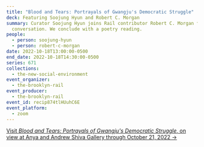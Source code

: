 ```yaml
---
title: "Blood and Tears: Portrayals of Gwangju's Democratic Struggle"
deck: Featuring Soojung Hyun and Robert C. Morgan
summary: Curator Soojung Hyun joins Rail contributor Robert C. Morgan for a
  conversation. We conclude with a poetry reading.
people:
  - person: soojung-hyun
  - person: robert-c-morgan
date: 2022-10-18T13:00:00-0500
end_date: 2022-10-18T14:30:00-0500
series: 671
collections:
  - the-new-social-environment
event_organizer:
  - the-brooklyn-rail
event_producer:
  - the-brooklyn-rail
event_id: recip874tlHUuhC6E
event_platform:
  - zoom
---
```

[V﻿isit *Blood and Tears: Portrayals of Gwangju's Democratic Struggle*, on view at Anya and Andrew Shiva Gallery through October 21, 2022 →](https://shivagallery.org/featured_item/blood-and-tears-portrayals-of-gwangjus-democratic-struggle/)